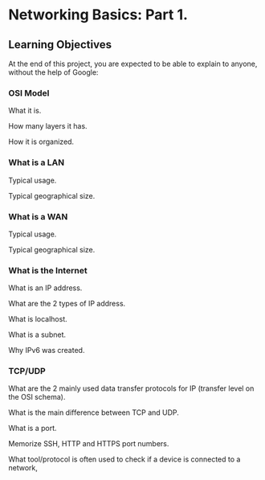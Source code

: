 # Networking Basics: Part 1.

## Learning Objectives
At the end of this project, you are expected to be able to explain to anyone, without the help of Google:

### OSI Model

What it is.

How many layers it has.

How it is organized.

### What is a LAN

Typical usage.

Typical geographical size.

### What is a WAN

Typical usage.

Typical geographical size.

### What is the Internet

What is an IP address.

What are the 2 types of IP address.

What is localhost.

What is a subnet.

Why IPv6 was created.

### TCP/UDP

What are the 2 mainly used data transfer protocols for IP (transfer level on the OSI schema).

What is the main difference between TCP and UDP.

What is a port.

Memorize SSH, HTTP and HTTPS port numbers.

What tool/protocol is often used to check if a device is connected to a network,